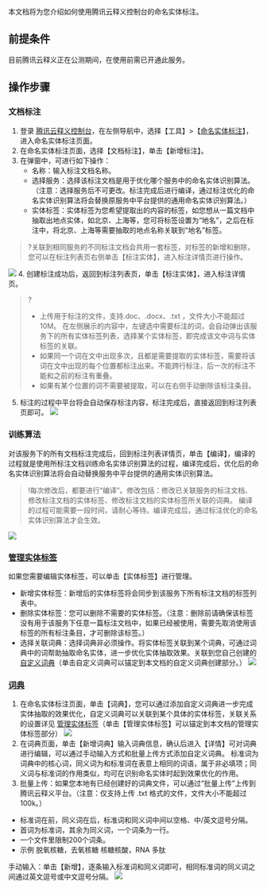 本文档将为您介绍如何使用腾讯云释义控制台的命名实体标注。

## 前提条件
目前腾讯云释义正在公测期间，在使用前需已开通此服务。

## 操作步骤

### 文档标注
1. 登录 [腾讯云释义控制台](https://console.cloud.tencent.com/tcex)，在左侧导航中，选择【工具】>【[命名实体标注](https://console.cloud.tencent.com/tcex/entitytagging)】，进入命名实体标注页面。
2. 在命名实体标注页面，选择【文档标注】，单击【新增标注】。
3. 在弹窗中，可进行如下操作：
    - 名称：输入标注文档名称。
    - 选择服务：选择该标注文档是用于优化哪个服务中的命名实体识别算法。（注意：选择服务后不可更改。标注完成后进行编译，通过标注优化的命名实体识别算法将会替换原服务中平台提供的通用命名实体识别算法。）
    - 实体标签：实体标签为您希望提取出的内容的标签，如您想从一篇文档中抽取出地点实体，如北京、上海等，您可将标签设置为“地名”，之后在标注中，将北京、上海等需要抽取的地点名称关联到“地名”标签。
>?关联到相同服务的不同标注文档会共用一套标签，对标签的新增和删除，您可以在标注列表页右侧单击【标注实体】，进入标注详情页进行操作。

![](https://main.qcloudimg.com/raw/abdbee27ec47dce40df1a2c4c1d2875e.png)
4. 创建标注成功后，返回到标注列表页，单击【标注实体】，进入标注详情页。
>?
>- 上传用于标注的文件，支持.doc、.docx、.txt ，文件大小不能超过10M。
在左侧展示的内容中，左键选中需要标注的词，会自动弹出该服务下的所有实体标签列表，选择某个实体标签，即完成该文中词与实体标签的关联。
>- 如果同一个词在文中出现多次，且都是需要提取的实体标签，需要将该词在文中出现的每个位置都标注出来。不能跨行标注，后一次的标注不能和之前的标注有重叠。
>- 如果有某个位置的词不需要被提取，可以在右侧手动删除该标注条目。
5. 标注的过程中平台将会自动保存标注内容，标注完成后，直接返回到标注列表页即可。
![](https://main.qcloudimg.com/raw/803c8676fff4ffaf691050b01abdfc7c.png)

### 训练算法
对该服务下的所有文档标注完成后，回到标注列表详情页，单击【编译】，编译的过程就是使用所标注文档训练命名实体识别算法的过程，编译完成后，优化后的命名实体识别算法将会自动替换服务中平台提供的通用实体识别算法。
>!每次修改后，都要进行“编译”。修改包括：修改已关联服务的标注文档、修改标注文档的实体标签、修改标注文档的实体标签所关联的词典。
编译的过程可能需要一段时间，请耐心等待。编译完成后，通过标注优化的命名实体识别算法才会生效。

![](https://main.qcloudimg.com/raw/c4ed829c439d6739886e9312a29c1f76.png)


### [管理实体标签](id:glst)
如果您需要编辑实体标签，可以单击【实体标签】进行管理。
- 新增实体标签：新增后的实体标签将会同步到该服务下所有标注文档的标签列表中。
- 删除实体标签：您可以删除不需要的实体标签。（注意：删除前请确保该标签没有用于该服务下任意一篇标注文档中，如果已经被使用，需要先取消使用该标签的所有标注条目，才可删除该标签。）
- 选择关联词典：选择词典非必须操作。将实体标签关联到某个词典，可通过词典中的词帮助抽取命名实体，进一步优化实体抽取效果。关联到您自己创建的 [自定义词典](#cd)（单击自定义词典可以锚定到本文档的自定义词典创建部分。）
![](https://main.qcloudimg.com/raw/582c835486d43d0fd39b2610bce8d3aa.png)


### [词典](id:cd)
1. 在命名实体标注页面，单击【词典】，您可以通过添加自定义词典进一步完成实体抽取的效果优化，自定义词典可以关联到某个具体的实体标签，关联关系的设置详见 [管理实体标签](#glst)（单击【管理实体标签】可以锚定到本文档的管理实体标签部分）
![](https://main.qcloudimg.com/raw/b6abd53bad91167082cbe000df98432f.png)
2. 在词典页面，单击【新增词典】输入词典信息，确认后进入【详情】可对词典进行编辑，可以通过手动输入方式和批量上传方式添加自定义词典。
标准词为词典中的核心词，同义词为和标准词在表意上相同的词语，属于非必填项；同义词与标准词的作用类似，均可在识别命名实体时起到效果优化的作用。
3. 批量上传：如果您本地有已经创建好的词典文件，可以通过“批量上传”上传到腾讯云释义平台。（注意：仅支持上传 .txt 格式的文件，文件大小不能超过100k。）
 -  标准词在前，同义词在后，标准词和同义词中间以空格、中/英文逗号分隔。
 - 首词为标准词，其余为同义词，一个词条为一行。
 - 一个文件里限制200个词条。
 - 示例
脱氧核糖，去氧核糖
核糖核酸，RNA
多肽

手动输入：单击【新增】，逐条输入标准词和同义词即可，相同标准词的同义词之间通过英文逗号或中文逗号分隔。
![](https://main.qcloudimg.com/raw/d452e37d31e5cee880cf3ad4e4b7b76d.png)

